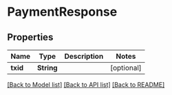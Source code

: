# PaymentResponse

## Properties
Name | Type | Description | Notes
------------ | ------------- | ------------- | -------------
**txid** | **String** |  | [optional] 

[[Back to Model list]](../README.md#documentation-for-models) [[Back to API list]](../README.md#documentation-for-api-endpoints) [[Back to README]](../README.md)



